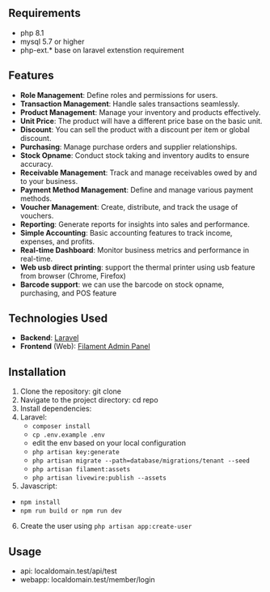 ## Requirements

- php 8.1
- mysql 5.7 or higher
- php-ext.\* base on laravel extenstion requirement

## Features

- **Role Management**: Define roles and permissions for users.
- **Transaction Management**: Handle sales transactions seamlessly.
- **Product Management**: Manage your inventory and products effectively.
- **Unit Price**: The product will have a different price base on the basic unit.
- **Discount**: You can sell the product with a discount per item or global discount.
- **Purchasing**: Manage purchase orders and supplier relationships.
- **Stock Opname**: Conduct stock taking and inventory audits to ensure accuracy.
- **Receivable Management**: Track and manage receivables owed by and to your business.
- **Payment Method Management**: Define and manage various payment methods.
- **Voucher Management**: Create, distribute, and track the usage of vouchers.
- **Reporting**: Generate reports for insights into sales and performance.
- **Simple Accounting**: Basic accounting features to track income, expenses, and profits.
- **Real-time Dashboard**: Monitor business metrics and performance in real-time.
- **Web usb direct printing**: support the thermal printer using usb feature from browser (Chrome, Firefox)
- **Barcode support**: we can use the barcode on stock opname, purchasing, and POS feature

## Technologies Used

- **Backend**: [Laravel](https://laravel.com)
- **Frontend** (Web): [Filament Admin Panel](https://filamentphp.com)

## Installation

1. Clone the repository: git clone
2. Navigate to the project directory: cd repo
3. Install dependencies:
4. Laravel:
   - `composer install`
   - `cp .env.example .env`
   - edit the env based on your local configuration
   - `php artisan key:generate`
   - `php artisan migrate --path=database/migrations/tenant --seed`
   - `php artisan filament:assets`
   - `php artisan livewire:publish --assets`
5. Javascript:

- `npm install`
- `npm run build or npm run dev`

6. Create the user using `php artisan app:create-user`

## Usage

- api: localdomain.test/api/test
- webapp: localdomain.test/member/login
